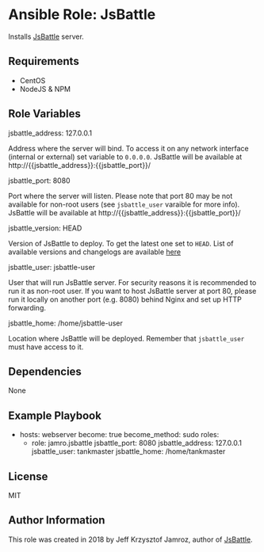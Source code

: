 Ansible Role: JsBattle
=========

Installs [JsBattle](https://github.com/jamro/jsbattle) server.

Requirements
------------

- CentOS
- NodeJS & NPM

Role Variables
--------------

  jsbattle_address: 127.0.0.1

Address where the server will bind. To access it on any network interface (internal or external) set variable to `0.0.0.0`. JsBattle will be available at http://{{jsbattle_address}}:{{jsbattle_port}}/

  jsbattle_port: 8080

Port where the server will listen. Please note that port 80 may be not available for non-root users (see `jsbattle_user` varaible for more info). JsBattle will be available at http://{{jsbattle_address}}:{{jsbattle_port}}/

  jsbattle_version: HEAD

Version of JsBattle to deploy. To get the latest one set to `HEAD`. List of available versions and changelogs are available [here](https://github.com/jamro/jsbattle/releases)

  jsbattle_user: jsbattle-user

User that will run JsBattle server. For security reasons it is recommended to run it as non-root user. If you want to host JsBattle server at port 80, please run it locally on another port (e.g. 8080) behind Nginx and set up HTTP forwarding.

  jsbattle_home: /home/jsbattle-user

Location where JsBattle will be deployed. Remember that `jsbattle_user` must have access to it.


Dependencies
------------

None

Example Playbook
----------------

  - hosts: webserver
    become: true
    become_method: sudo
    roles:
      - role: jamro.jsbattle
        jsbattle_port: 8080
        jsbattle_address: 127.0.0.1
        jsbattle_user: tankmaster
        jsbattle_home: /home/tankmaster

License
-------

MIT

Author Information
------------------

This role was created in 2018 by Jeff Krzysztof Jamroz, author of [JsBattle](https://github.com/jamro/jsbattle).
